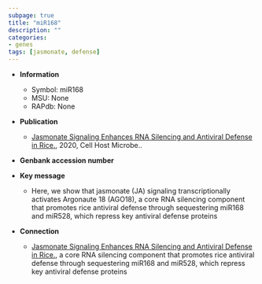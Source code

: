 ```yaml
---
subpage: true
title: "miR168"
description: ""
categories:
- genes
tags: [jasmonate, defense]
---
```


* **Information**  
    + Symbol: miR168  
    + MSU: None  
    + RAPdb: None  

* **Publication**  
    + [Jasmonate Signaling Enhances RNA Silencing and Antiviral Defense in Rice.](http://www.ncbi.nlm.nih.gov/pubmed?term=Jasmonate+Signaling+Enhances+RNA+Silencing+and+Antiviral+Defense+in+Rice.%5BTitle%5D), 2020, Cell Host Microbe..

* **Genbank accession number**  

* **Key message**  
    + Here, we show that jasmonate (JA) signaling transcriptionally activates Argonaute 18 (AGO18), a core RNA silencing component that promotes rice antiviral defense through sequestering miR168 and miR528, which repress key antiviral defense proteins

* **Connection**  
    + [Jasmonate Signaling Enhances RNA Silencing and Antiviral Defense in Rice.](AGO18), a core RNA silencing component that promotes rice antiviral defense through sequestering miR168 and miR528, which repress key antiviral defense proteins



